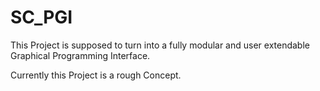 # SC_PGI

This Project is supposed to turn into a fully modular and user extendable Graphical Programming Interface. 

Currently this Project is a rough Concept.
